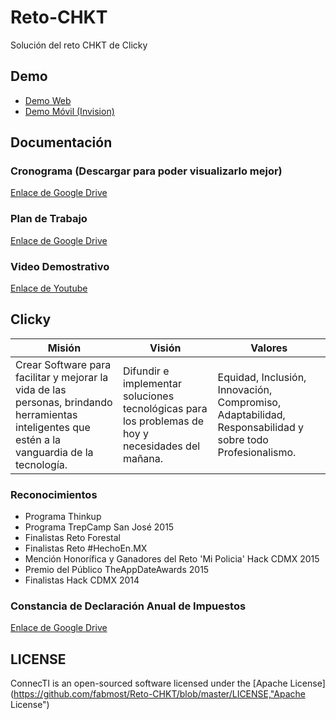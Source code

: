 # Reto-CHKT
Solución del reto CHKT de Clicky

## Demo
* [Demo Web](http://chkte.cl1cky.com/)
* [Demo Móvil (Invision)](https://invis.io/WG5JE38ND)

## Documentación

### Cronograma (Descargar para poder visualizarlo mejor)
[Enlace de Google Drive](https://drive.google.com/open?id=0B5ZfWWNAbYrNYmF2S0tSRlUzVjg)

### Plan de Trabajo
[Enlace de Google Drive](https://docs.google.com/document/d/14UWAb9ojup_0aROj2eIzej2ThZl97rd56oPFe5C3uBo/edit?usp=sharing)

### Video Demostrativo
[Enlace de Youtube](https://youtu.be/r54nYMNp-Cs)

## Clicky
| Misión     | Visión    | Valores |
|------------|-----------|---------|
|Crear Software para facilitar y mejorar la vida de las personas, brindando herramientas inteligentes que estén a la vanguardia de la tecnología.| Difundir e implementar soluciones tecnológicas para los problemas de hoy y necesidades del mañana.|Equidad, Inclusión, Innovación, Compromiso, Adaptabilidad, Responsabilidad y sobre todo Profesionalismo.|

### Reconocimientos 
* Programa Thinkup
* Programa TrepCamp San José 2015
* Finalistas Reto Forestal
* Finalistas Reto #HechoEn.MX
* Mención Honorífica y Ganadores del Reto 'Mi Policia' Hack CDMX 2015
* Premio del Público TheAppDateAwards 2015
* Finalistas Hack CDMX 2014
 
### Constancia de Declaración Anual de Impuestos
[Enlace de Google Drive](https://drive.google.com/open?id=0B4d_GAiVrlp3eUlIdFJXaHJBOGc)

## LICENSE
ConnecTI is an open-sourced software licensed under the [Apache License](https://github.com/fabmost/Reto-CHKT/blob/master/LICENSE,"Apache License")
